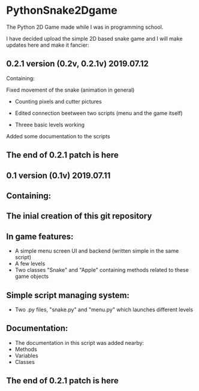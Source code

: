 # PythonSnake2Dgame
The Python 2D Game made while I was in programming school.

I have decided upload the simple 2D based snake game and I will make updates here and make it fancier:


0.2.1 version (0.2v, 0.2.1v) 2019.07.12
---------------------------
Containing:

Fixed movement of the snake (animation in general)
- Counting pixels and cutter pictures

- Edited connection beetween two scripts (menu and the game itself)
- Threee basic levels working


Added some documentation to the scripts


The end of 0.2.1 patch is here
--------------------------------




0.1 version (0.1v) 2019.07.11
---------------------------
Containing:
--
The inial creation of this git repository
--

In game features:
--
- A simple menu screen UI and backend (written simple in the same script)
- A few levels
- Two classes "Snake" and "Apple" containing methods related to these game objects


Simple script managing system:
--
- Two .py files, "snake.py" and "menu.py" which launches different levels


Documentation:
--
- The documentation in this script was added nearby:
- Methods
- Variables
- Classes


The end of 0.2.1 patch is here
--------------------------------

